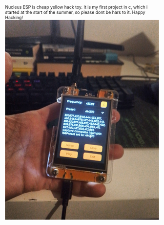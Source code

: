 Nucleus ESP is cheap yellow hack toy.
It is my first project in c, which i started at the start of the summer, so please dont be hars to it.
Happy Hacking!
<img src="https://github.com/GthiN89/NucleusESP32/blob/main/images/IMG_20240924_193407_DRO.jpg">
